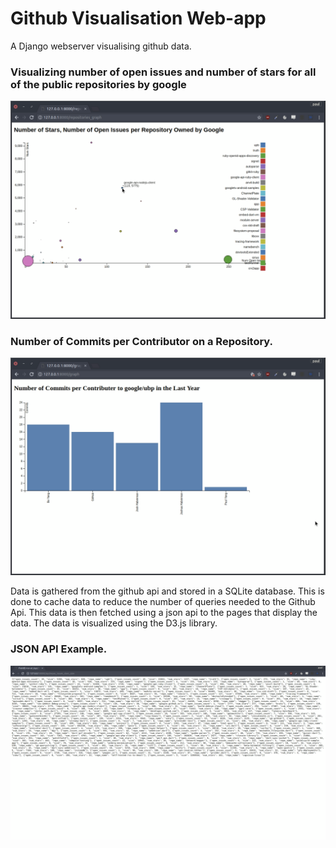 # Github Visualisation Web-app #
A Django webserver visualising github data.
### Visualizing number of open issues and number of stars for all of the public repositories by google ###
  ![screenCapture](screenshots/google_repos_6pm.png)

### Number of Commits per Contributor on a Repository. ###
  ![screenCapture](screenshots/repo_contributor_google_ubps.png)

  Data is gathered from the github api and stored in a SQLite database. This is done to cache data to reduce the number of      queries needed to the Github Api. This data is then fetched using a json api to the pages that display the data. The data is visualized using the D3.js library.

### JSON API Example. ###
  ![screenCapture](screenshots/google_repos_api_6pm.png)


